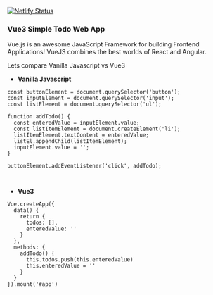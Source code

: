 [![Netlify Status](https://api.netlify.com/api/v1/badges/ce1eff73-d6ad-4196-8499-153787807df8/deploy-status)](https://app.netlify.com/sites/jolly-liskov-fb7fff/deploys)

### Vue3 Simple Todo Web App

Vue.js is an awesome JavaScript Framework for building Frontend Applications! VueJS combines the best worlds of React and Angular.

Lets compare Vanilla Javascript vs Vue3 

- **Vanilla Javascript**
```
const buttonElement = document.querySelector('button');
const inputElement = document.querySelector('input');
const listElement = document.querySelector('ul');

function addTodo() {
  const enteredValue = inputElement.value;
  const listItemElement = document.createElement('li');
  listItemElement.textContent = enteredValue;
  listEl.appendChild(listItemElement);
  inputElement.value = '';
}

buttonElement.addEventListener('click', addTodo);



```
- **Vue3**

```  
Vue.createApp({
  data() {
    return {
      todos: [], 
      enteredValue: ''
    }
  },
  methods: {
    addTodo() {
      this.todos.push(this.enteredValue)
      this.enteredValue = ''
    }
  }
}).mount('#app')
```

